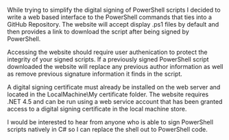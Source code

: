﻿While trying to simplify the digital signing of PowerShell scripts I decided to 
write a web based interface to the PowerShell commands that ties into a GitHub
Repository.  The website will accept display .ps1 files by default and then 
provides a link to download the script after being signed by PowerShell.

Accessing the website should require user authenication to protect the integrity
of your signed scripts.  If a previously signed PowerShell script downloaded the 
website will replace any previous author information as well as remove previous 
signature information it finds in the script.

A digital signing certificate must already be installed on the web server and
located in the LocalMachine\My certificate folder.  The website requires .NET 4.5 
and can be run using a web service account that has been granted access to a 
digital signing certificate in the local machine store.

I would be interested to hear from anyone who is able to sign PowerShell 
scripts natively in C# so I can replace the shell out to PowerShell code. 